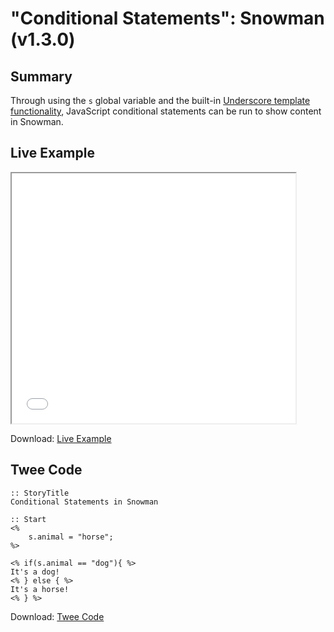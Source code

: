# "Conditional Statements": Snowman (v1.3.0)

## Summary

Through using the ```s``` global variable and the built-in [Underscore template functionality](http://underscorejs.org/#template), JavaScript conditional statements can be run to show content in Snowman.

## Live Example

<section>
<iframe src="snowman_conditionalstatements_example.html" height=400 width=90%></iframe>


Download: <a href="snowman_conditionalstatements_example.html" target="_blank">Live Example</a>
</section>

## Twee Code

```
:: StoryTitle
Conditional Statements in Snowman

:: Start
<%
	s.animal = "horse";
%>

<% if(s.animal == "dog"){ %>
It's a dog!
<% } else { %>
It's a horse!
<% } %>
```

Download: <a href="snowman_conditionalstatements_twee.txt" target="_blank">Twee Code</a>

